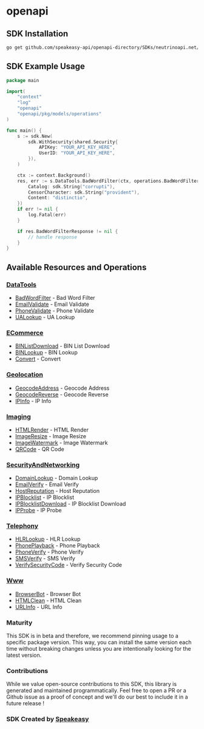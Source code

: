 # openapi

<!-- Start SDK Installation -->
## SDK Installation

```bash
go get github.com/speakeasy-api/openapi-directory/SDKs/neutrinoapi.net/3.6.4/go
```
<!-- End SDK Installation -->

## SDK Example Usage
<!-- Start SDK Example Usage -->
```go
package main

import(
	"context"
	"log"
	"openapi"
	"openapi/pkg/models/operations"
)

func main() {
    s := sdk.New(
        sdk.WithSecurity(shared.Security{
            APIKey: "YOUR_API_KEY_HERE",
            UserID: "YOUR_API_KEY_HERE",
        }),
    )

    ctx := context.Background()
    res, err := s.DataTools.BadWordFilter(ctx, operations.BadWordFilterRequestBody{
        Catalog: sdk.String("corrupti"),
        CensorCharacter: sdk.String("provident"),
        Content: "distinctio",
    })
    if err != nil {
        log.Fatal(err)
    }

    if res.BadWordFilterResponse != nil {
        // handle response
    }
}
```
<!-- End SDK Example Usage -->

<!-- Start SDK Available Operations -->
## Available Resources and Operations


### [DataTools](docs/datatools/README.md)

* [BadWordFilter](docs/datatools/README.md#badwordfilter) - Bad Word Filter
* [EmailValidate](docs/datatools/README.md#emailvalidate) - Email Validate
* [PhoneValidate](docs/datatools/README.md#phonevalidate) - Phone Validate
* [UALookup](docs/datatools/README.md#ualookup) - UA Lookup

### [ECommerce](docs/ecommerce/README.md)

* [BINListDownload](docs/ecommerce/README.md#binlistdownload) - BIN List Download
* [BINLookup](docs/ecommerce/README.md#binlookup) - BIN Lookup
* [Convert](docs/ecommerce/README.md#convert) - Convert

### [Geolocation](docs/geolocation/README.md)

* [GeocodeAddress](docs/geolocation/README.md#geocodeaddress) - Geocode Address
* [GeocodeReverse](docs/geolocation/README.md#geocodereverse) - Geocode Reverse
* [IPInfo](docs/geolocation/README.md#ipinfo) - IP Info

### [Imaging](docs/imaging/README.md)

* [HTMLRender](docs/imaging/README.md#htmlrender) - HTML Render
* [ImageResize](docs/imaging/README.md#imageresize) - Image Resize
* [ImageWatermark](docs/imaging/README.md#imagewatermark) - Image Watermark
* [QRCode](docs/imaging/README.md#qrcode) - QR Code

### [SecurityAndNetworking](docs/securityandnetworking/README.md)

* [DomainLookup](docs/securityandnetworking/README.md#domainlookup) - Domain Lookup
* [EmailVerify](docs/securityandnetworking/README.md#emailverify) - Email Verify
* [HostReputation](docs/securityandnetworking/README.md#hostreputation) - Host Reputation
* [IPBlocklist](docs/securityandnetworking/README.md#ipblocklist) - IP Blocklist
* [IPBlocklistDownload](docs/securityandnetworking/README.md#ipblocklistdownload) - IP Blocklist Download
* [IPProbe](docs/securityandnetworking/README.md#ipprobe) - IP Probe

### [Telephony](docs/telephony/README.md)

* [HLRLookup](docs/telephony/README.md#hlrlookup) - HLR Lookup
* [PhonePlayback](docs/telephony/README.md#phoneplayback) - Phone Playback
* [PhoneVerify](docs/telephony/README.md#phoneverify) - Phone Verify
* [SMSVerify](docs/telephony/README.md#smsverify) - SMS Verify
* [VerifySecurityCode](docs/telephony/README.md#verifysecuritycode) - Verify Security Code

### [Www](docs/www/README.md)

* [BrowserBot](docs/www/README.md#browserbot) - Browser Bot
* [HTMLClean](docs/www/README.md#htmlclean) - HTML Clean
* [URLInfo](docs/www/README.md#urlinfo) - URL Info
<!-- End SDK Available Operations -->

### Maturity

This SDK is in beta and therefore, we recommend pinning usage to a specific package version.
This way, you can install the same version each time without breaking changes unless you are intentionally
looking for the latest version.

### Contributions

While we value open-source contributions to this SDK, this library is generated and maintained programmatically.
Feel free to open a PR or a Github issue as a proof of concept and we'll do our best to include it in a future release !

### SDK Created by [Speakeasy](https://docs.speakeasyapi.dev/docs/using-speakeasy/client-sdks)
